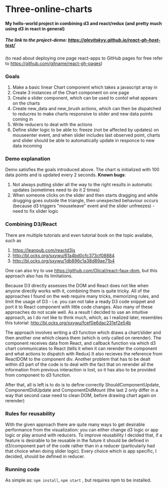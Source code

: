 # Three-online-charts
#### My hello-world project in combining d3 and react/redux (and pretty much using d3 in react in general)
##### The link to the project-demo: https://alevitskyy.github.io/react-gh-host-test/ 
(to read about deploying one page react-apps to GitHub pages for free refer to https://github.com/gitname/react-gh-pages)

### Goals
1) Make a basic linear Chart component which takes a javascript array in
2) Create 3 instances of the Chart component on one page
3) Create a slider component, which can be used to contol what appears on the charts
4) Create new_data and new_brush actions, which can then be dispatched to reducres to make charts responsive to slider and new data points coming in
5) Write reducers to deal with the actions
6) Define slider logic to be able to: freeze (not be affected by updates) on mouseenter event, and when slider includes last observed point, charts and slider should be able to automatically update in responce to new data incoming

### Demo explanation
Demo satisfies the goals introduced above. The chart is initialized with 100 data points and is updated every 2 seconds. 
**Known bugs**:
1) Not always putting slider all the way to the right results in automatic updates (sometimes need to do it 2 times)
2) When someone clicks on the slider and then starts dragging and while drugging goes outside the triangle, then unexpected behaviour occurs (because d3 triggers "mouseleave" event and the slider unfreezes) - need to fix slider logic 

### Combining D3/React
There are multiple tutorials and even tutorial book on the topic availabe, such as 
1) https://leanpub.com/reactd3js
2) http://bl.ocks.org/sxywu/61a4bd0cfc373cf08884
3) http://bl.ocks.org/sxywu/1db896c1a38d89ae71b4

One can also try to use https://github.com/Olical/react-faux-dom, but this approach also has its limitations.

Because D3 directly assesses the DOM and React does not like when anyone directly works with it, combining them is quite tricky.
All of the approaches I found on the web require many tricks, memorizing rules, and limit the usage of D3 - 
i.e. you can not take a ready D3 code snippet and port it to React component with little code changes. Also many of these approaches do not scale well.
As a result I decided to use an intuitive approach, as I do not like to think much, which, as I realized later, resembles this tutorial: http://bl.ocks.org/sxywu/fcef0e6dac231ef2e54b

The approach involves writing a d3 function which draws a chart/slider and then another one which cleans them (which is only called on rerender).
The component receives data from React, and callback function via which d3 chart communicates to React (tells it when it can rerender the component and what actions to dispatch with Redux)
It also recieves the reference from ReactDOM to the component div.
Another problem that has to be dealt within d3 part of the code is to deal with the fact that on rerender all the information from previous interaction is lost, so it has also to be provided from component to d3 function.

After that, all is left is to do is to define correctly ShouldComponentUpdate, ComponentDidUpdate and ComponentDidMount (the last 2 only differ in a way that second case need to clean DOM, before drawing chart again on rerender)

### Rules for reusability
With the given approach there are quite many ways to get desirable performance from the visualization: you can either change d3 logic or app logic or play around with reducers.
To improve reusability I decided that, if a feature is desirable to be reusable in the future it should be defined in d3/component part of the code rather than in a reducer (particularly had that choice when doing slider logic). 
Every choice which is app specific, I decided, should be defined in reducer.

### Running code
As simple as: ```npm install```, ```npm start``` , but requires npm to be installed.


